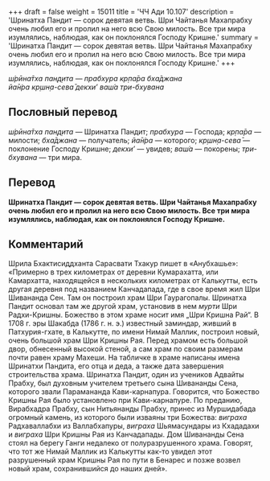 +++
draft = false
weight = 15011
title = 'ЧЧ Ади 10.107'
description = 'Шринатха Пандит — сорок девятая ветвь. Шри Чайтанья Махапрабху очень любил его и пролил на него всю Свою милость. Все три мира изумлялись, наблюдая, как он поклонялся Господу Кришне.'
summary = 'Шринатха Пандит — сорок девятая ветвь. Шри Чайтанья Махапрабху очень любил его и пролил на него всю Свою милость. Все три мира изумлялись, наблюдая, как он поклонялся Господу Кришне.'
+++

_ш́рӣна̄тха пан̣д̣ита — прабхура кр̣па̄ра бха̄джана  
йа̄н̇ра кр̣шн̣а-сева̄ декхи’ ваш́а три-бхувана_

## Пословный перевод

_ш́рӣна̄тха_ _пан̣д̣ита_ — Шринатха Пандит; _прабхура_ — Господа; _кр̣па̄ра_ — милости; _бха̄джана_ — получатель; _йа̄н̇ра_ — которого; _кр̣шн̣а_\-_сева̄_ — поклонение Господу Кришне; _декхи’_ — увидев; _ваш́а_ — покорены; _три_\-_бхувана_ — три мира.

## Перевод

**Шринатха Пандит — сорок девятая ветвь. Шри Чайтанья Махапрабху очень любил его и пролил на него всю Свою милость. Все три мира изумлялись, наблюдая, как он поклонялся Господу Кришне.**

## Комментарий

Шрила Бхактисиддханта Сарасвати Тхакур пишет в «Анубхашье»: «Примерно в трех километрах от деревни Кумарахатта, или Камархатта, находящейся в нескольких километрах от Калькутты, есть другая деревня под названием Канчадапада, где в свое время жил Шри Шивананда Сен. Там он построил храм Шри Гаурагопалы. Шринатха Пандит основал там же другой храм, установив в нем _мурти_ Шри Радхи-Кришны. Божество в этом храме носит имя „Шри Кришна Рай“. В 1708 г. эры Шакабда (1786 г. н. э.) известный заминдар, живший в Патхурия-гхате, в Калькутте, по имени Нимай Маллик, построил новый, очень большой храм Шри Кришны Рая. Перед храмом есть большой двор, обнесенный высокой стеной, а сам храм по своим размерам почти равен храму Махеши. На табличке в храме написаны имена Шринатхи Пандита, его отца и деда, а также дата завершения строительства храма. Шринатха Пандит, один из учеников Адвайты Прабху, был духовным учителем третьего сына Шивананды Сена, которого звали Парамананда Кави-карнапура. Говорится, что Божество Кришны Рая было установлено при Кави-карнапуре. По преданию, Вирабхадра Прабху, сын Нитьянанды Прабху, принес из Муршидабада огромный камень, из которого были изваяны три Божества: _виграха_ Радхаваллабхи из Валлабхапуры, _виграха_ Шьямасундары из Кхададахи и _виграха_ Шри Кришны Рая из Канчадапады. Дом Шивананды Сена стоял на берегу Ганги недалеко от полуразрушенного храма. Говорят, что тот же Нимай Маллик из Калькутты как-то увидел этот разрушенный храм Кришны Рая по пути в Бенарес и позже возвел новый храм, сохранившийся до наших дней».
